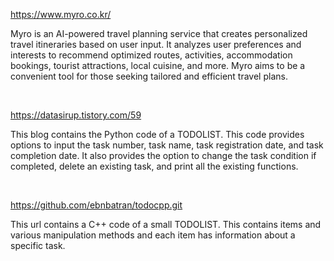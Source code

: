https://www.myro.co.kr/

Myro is an AI-powered travel planning service that creates personalized travel itineraries based on user input. It analyzes user preferences and interests to recommend optimized routes, activities, accommodation bookings, tourist attractions, local cuisine, and more. Myro aims to be a convenient tool for those seeking tailored and efficient travel plans.

<br/>

https://datasirup.tistory.com/59

This blog contains the Python code of a TODOLIST. This code provides options to input the task number, task name, task registration date, and task completion date. It also provides the option to change the task condition if completed, delete an existing task, and print all the existing functions.

<br/>

https://github.com/ebnbatran/todocpp.git

This url contains a C++ code of a small TODOLIST. This contains items and various manipulation methods and each item has information about a specific task.
